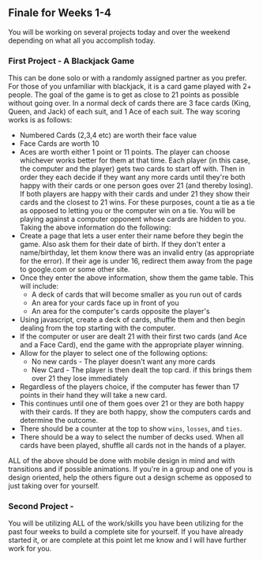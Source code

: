 ## Finale for Weeks 1-4

You will be working on several projects today and over the weekend depending on what all you accomplish today.

### First Project - A Blackjack Game
This can be done solo or with a randomly assigned partner as you prefer. For those of you unfamiliar with blackjack, it is a card game played with 2+ people. The goal of the game is to get as close to 21 points as possible without going over. In a normal deck of cards there are 3 face cards (King, Queen, and Jack) of each suit, and 1 Ace of each suit. The way scoring works is as follows:
* Numbered Cards (2,3,4 etc) are worth their face value
* Face Cards are worth 10
* Aces are worth either 1 point or 11 points. The player can choose whichever works better for them at that time. 
Each player (in this case, the computer and the player) gets two cards to start off with. Then in order they each decide if they want any more cards until they're both happy with their cards or one person goes over 21 (and thereby losing). If both players are happy with their cards and under 21 they show their cards and the closest to 21 wins. For these purposes, count a tie as a tie as opposed to letting you or the computer win on a tie. You will be playing against a computer opponent whose cards are hidden to you. Taking the above information do the following:
* Create a page that lets a user enter their name before they begin the game. Also ask them for their date of birth. If they don't enter a name/birthday, let them know there was an invalid entry (as appropriate for the error). If their age is under 16, redirect them away from the page to google.com or some other site.
* Once they enter the above information, show them the game table. This will include: 
    * A deck of cards that will become smaller as you run out of cards
    * An area for your cards face up in front of you
    * An area for the computer's cards opposite the player's
* Using javascript, create a deck of cards, shuffle them and then begin dealing from the top starting with the computer.
* If the computer or user are dealt 21 with their first two cards (and Ace and a Face Card), end the game with the appropriate player winning.
* Allow for the player to select one of the following options: 
    * No new cards - The player doesn't want any more cards
    * New Card - The player is then dealt the top card. if this brings them over 21 they lose immediately
* Regardless of the players choice, if the computer has fewer than 17 points in their hand they will take a new card.
* This continues until one of them goes over 21 or they are both happy with their cards. If they are both happy, show the computers cards and determine the outcome.
* There should be a counter at the top to show `wins`, `losses`, and `ties`. 
* There should be a way to select the number of decks used. When all cards have been played, shuffle all cards not in the hands of a player. 

ALL of the above should be done with mobile design in mind and with transitions and if possible animations.  If you're in a group and one of you is design oriented, help the others figure out a design scheme as opposed to just taking over for yourself.


### Second Project - 

You will be utilizing ALL of the work/skills you have been utilizing for the past four weeks to build a complete site for yourself. If you have already started it, or are complete at this point let me know and I will have further work for you.